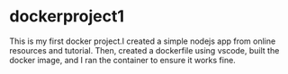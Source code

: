# dockerproject1
This is my first docker project.I created a simple nodejs app from online resources and tutorial. Then, created a dockerfile using vscode, built the docker image, and I ran the container to ensure it works fine.
